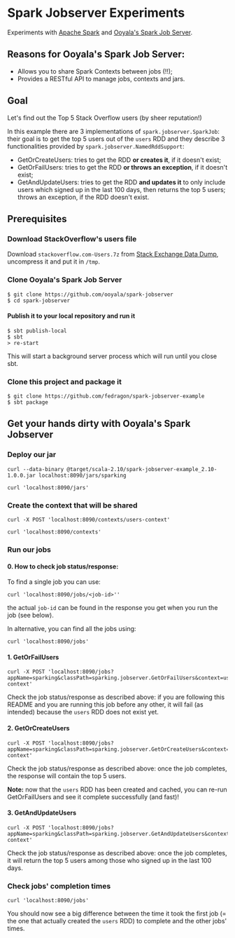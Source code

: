 # Spark Jobserver Experiments

Experiments with [Apache Spark](http://spark.apache.org) and [Ooyala's Spark Job Server](https://github.com/ooyala/spark-jobserver).

## Reasons for Ooyala's Spark Job Server:

* Allows you to share Spark Contexts between jobs (!!);
* Provides a RESTful API to manage jobs, contexts and jars.

## Goal

Let's find out the Top 5 Stack Overflow users (by sheer reputation!)

In this example there are 3 implementations of `spark.jobserver.SparkJob`: their goal is to get the top 5 users out of the `users` RDD and they describe 3 functionalities provided by `spark.jobserver.NamedRddSupport`:

* GetOrCreateUsers: tries to get the RDD **or creates it**, if it doesn't exist;
* GetOrFailUsers: tries to get the RDD **or throws an exception**, if it doesn't exist;
* GetAndUpdateUsers: tries to get the RDD **and updates it** to only include users which signed up in the last 100 days, then returns the top 5 users; throws an exception, if the RDD doesn't exist.

## Prerequisites

### Download StackOverflow's users file

Download `stackoverflow.com-Users.7z` from [Stack Exchange Data Dump](https://archive.org/details/stackexchange), uncompress it and put it in `/tmp`.

### Clone Ooyala's Spark Job Server

    $ git clone https://github.com/ooyala/spark-jobserver
    $ cd spark-jobserver

#### Publish it to your local repository and run it

    $ sbt publish-local
    $ sbt
    > re-start

This will start a background server process which will run until you close sbt.

### Clone this project and package it

    $ git clone https://github.com/fedragon/spark-jobserver-example
    $ sbt package

## Get your hands dirty with Ooyala's Spark Jobserver

### Deploy our jar

    curl --data-binary @target/scala-2.10/spark-jobserver-example_2.10-1.0.0.jar localhost:8090/jars/sparking

    curl 'localhost:8090/jars'

### Create the context that will be shared

    curl -X POST 'localhost:8090/contexts/users-context'

    curl 'localhost:8090/contexts'

### Run our jobs

#### 0. How to check job status/response:

To find a single job you can use:

    curl 'localhost:8090/jobs/<job-id>''

the actual `job-id` can be found in the response you get when you run the job (see below).

In alternative, you can find all the jobs using:

    curl 'localhost:8090/jobs'


#### 1. GetOrFailUsers

    curl -X POST 'localhost:8090/jobs?appName=sparking&classPath=sparking.jobserver.GetOrFailUsers&context=users-context'

Check the job status/response as described above: if you are following this README and you are running this job before any other, it will fail (as intended) because the `users` RDD does not exist yet.

#### 2. GetOrCreateUsers

    curl -X POST 'localhost:8090/jobs?appName=sparking&classPath=sparking.jobserver.GetOrCreateUsers&context=users-context'

Check the job status/response as described above: once the job completes, the response will contain the top 5 users.

**Note:** now that the `users` RDD has been created and cached, you can re-run GetOrFailUsers and see it complete successfully (and fast)!

#### 3. GetAndUpdateUsers

    curl -X POST 'localhost:8090/jobs?appName=sparking&classPath=sparking.jobserver.GetAndUpdateUsers&context=users-context'

Check the job status/response as described above: once the job completes, it will return the top 5 users among those who signed up in the last 100 days.

### Check jobs' completion times

    curl 'localhost:8090/jobs'

You should now see a big difference between the time it took the first job (= the one that actually created the `users` RDD) to complete and the other jobs' times.